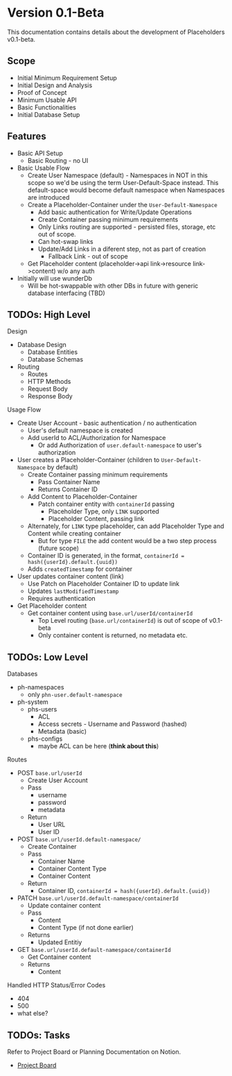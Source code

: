 # Version 0.1-Beta 

This documentation contains details about the development of Placeholders v0.1-beta.

## Scope

- Initial Minimum Requirement Setup
- Initial Design and Analysis
- Proof of Concept
- Minimum Usable API
- Basic Functionalities
- Initial Database Setup

## Features

- Basic API Setup
  - Basic Routing - no UI
- Basic Usable Flow
  - Create User Namespace (default) - Namespaces in NOT in this scope so we'd be using the term User-Default-Space instead. This default-space would become default namespace when Namespaces are introduced
  - Create a Placeholder-Container under the `User-Default-Namespace`
    - Add basic authentication for Write/Update Operations
    - Create Container passing minimum requirements
    - Only Links routing are supported - persisted files, storage, etc out of scope.
    - Can hot-swap links
    - Update/Add Links in a diferent step, not as part of creation
      - Fallback Link - out of scope
  - Get Placeholder content (placeholder->api link->resource link->content) w/o any auth
- Initially will use wunderDb
  - Will be hot-swappable with other DBs in future with generic database interfacing (TBD)

## TODOs: High Level

Design
  - Database Design
    - Database Entities
    - Database Schemas
  - Routing
    - Routes 
    - HTTP Methods
    - Request Body
    - Response Body

Usage Flow
  - Create User Account - basic authentication / no authentication
    - User's default namespace is created
    - Add userId to ACL/Authorization for Namespace 
      - Or add Authorization of `user.default-namespace` to user's authorization
  - User creates a Placeholder-Container (children to `User-Default-Namespace` by default)
    - Create Container passing minimum requirements
      - Pass Container Name
      - Returns Container ID 
    - Add Content to Placeholder-Container 
      - Patch container entity with `containerId` passing
        - Placeholder Type, only `LINK` supported
        - Placeholder Content, passing link
    - Alternately, for `LINK` type placeholder, can add Placeholder Type and Content while creating container
      - But for type `FILE` the add content would be a two step process (future scope)
    - Container ID is generated, in the format, `containerId = hash({userId}.default.{uuid})`
    - Adds `createdTimestamp` for container
  - User updates container content (link) 
    - Use Patch on Placeholder Container ID to update link
    - Updates `lastModifiedTimestamp` 
    - Requires authentication
  - Get Placeholder content 
    - Get container content using `base.url/userId/containerId`
      - Top Level routing (`base.url/containerId`) is out of scope of v0.1-beta
      - Only container content is returned, no metadata etc.


## TODOs: Low Level

Databases
  - ph-namespaces
    - only `phn-user.default-namespace`
  - ph-system
    - phs-users
      - ACL 
      - Access secrets - Username and Password (hashed)
      - Metadata (basic)
    - phs-configs
      - maybe ACL can be here (**think about this**)

Routes
  - POST `base.url/userId`
    - Create User Account
    - Pass 
      - username
      - password
      - metadata
    - Return
      - User URL
      - User ID
  - POST `base.url/userId.default-namespace/`
    - Create Container
    - Pass 
      - Container Name
      - Container Content Type
      - Container Content
    - Return
      - Container ID, `containerId = hash({userId}.default.{uuid})`
  - PATCH `base.url/userId.default-namespace/containerId`
    - Update container content
    - Pass
      - Content
      - Content Type (if not done earlier)
    - Returns 
      - Updated Entitiy
  - GET `base.url/userId.default-namespace/containerId`
    - Get Container content
    - Returns
      - Content

Handled HTTP Status/Error Codes
  - 404
  - 500
  - what else?

## TODOs: Tasks

Refer to Project Board or Planning Documentation on Notion.
- [Project Board](https://github.com/users/TanmoySG/projects/15)
